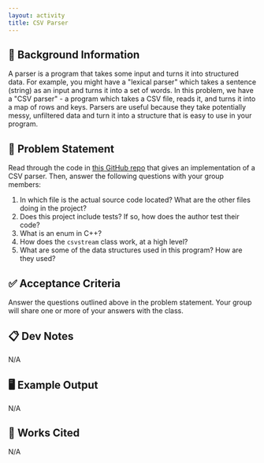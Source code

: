 ```yaml
---
layout: activity
title: CSV Parser
---
```


## 🔖 Background Information

A parser is a program that takes some input and turns it into structured data. For example, you might have a "lexical parser" which takes a sentence (string) as an input and turns it into a set of words. In this problem, we have a "CSV parser" - a program which takes a CSV file, reads it, and turns it into a map of rows and keys. Parsers are useful because they take potentially messy, unfiltered data and turn it into a structure that is easy to use in your program.

## 🎯 Problem Statement

Read through the code in [this GitHub repo](https://github.com/awdeorio/csvstream/) that gives an implementation of a CSV parser. Then, answer the following questions with your group members:

1. In which file is the actual source code located? What are the other files doing in the project?
2. Does this project include tests? If so, how does the author test their code?
3. What is an enum in C++?
4. How does the `csvstream` class work, at a high level?
5. What are some of the data structures used in this program? How are they used?

## ✅ Acceptance Criteria

Answer the questions outlined above in the problem statement. Your group will share one or more of your answers with the class.

## 📋 Dev Notes

N/A

## 🖥️ Example Output

N/A

## 📘 Works Cited

N/A
